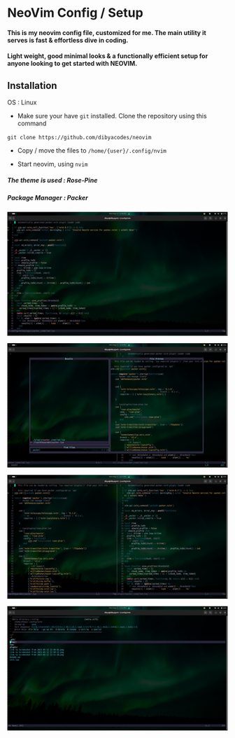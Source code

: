 # NeoVim Config / Setup

#### This is my neovim config file, customized for me. The main utility it serves is fast & effortless dive in coding.

#### Light weight, good minimal looks & a functionally efficient setup for anyone looking to get started with NEOVIM.

## Installation

OS : Linux

- Make sure your have `git` installed. Clone the repository using this command

``git clone https://github.com/dibyacodes/neovim``

- Copy / move the files to ``/home/{user}/.config/nvim``

- Start neovim, using ``nvim``

##### The theme is used : Rose-Pine
##### Package Manager : Packer

![Coding Screen](<Link to Screenshot from 2025-05-12 12-48-02.png>)

![Fuzzy Finder](<Link to Screenshot from 2025-05-12 12-50-22.png>)

![Split Screen](<Link to Screenshot from 2025-05-12 12-51-28.png>)

![File tree](<Link to Screenshot from 2025-05-12 12-52-40.png>)